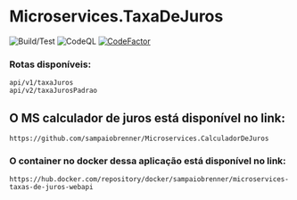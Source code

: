 ﻿# Microservices.TaxaDeJuros

![Build/Test](https://github.com/sampaiobrenner/Microservices.TaxaDeJuros/workflows/Build/Test/badge.svg)
![CodeQL](https://github.com/sampaiobrenner/Microservices.TaxaDeJuros/workflows/CodeQL/badge.svg)
[![CodeFactor](https://www.codefactor.io/repository/github/sampaiobrenner/microservices.taxadejuros/badge)](https://www.codefactor.io/repository/github/sampaiobrenner/microservices.taxadejuros)

### Rotas disponíveis:    
```
api/v1/taxaJuros
api/v2/taxaJurosPadrao
```
## O MS calculador de juros está disponível no link: 
```
https://github.com/sampaiobrenner/Microservices.CalculadorDeJuros
```

### O container no docker dessa aplicação está disponível no link: 
```
https://hub.docker.com/repository/docker/sampaiobrenner/microservices-taxas-de-juros-webapi
```
